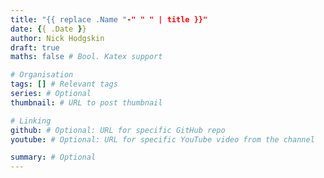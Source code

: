 ```yaml
---
title: "{{ replace .Name "-" " " | title }}"
date: {{ .Date }}
author: Nick Hodgskin
draft: true
maths: false # Bool. Katex support

# Organisation
tags: [] # Relevant tags
series: # Optional
thumbnail: # URL to post thumbnail

# Linking
github: # Optional: URL for specific GitHub repo
youtube: # Optional: URL for specific YouTube video from the channel

summary: # Optional
---
```


